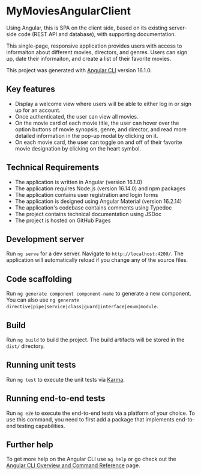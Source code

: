 # MyMoviesAngularClient

Using Angular, this is SPA on the client side, based on its existing server-side code (REST API and database), with supporting documentation.

This single-page, responsive application provides users with access to informaiton about different movies, directors, and genres.  Users can sign up, date their informaiton, and create a list of their favorite movies.

This project was generated with [Angular CLI](https://github.com/angular/angular-cli) version 16.1.0.

## Key features
- Display a welcome view where users will be able to either log in or sign up for an account.
- Once authenticated, the user can view all movies.
- On the movie card of each movie title, the user can hover over the option buttons of movie synopsis, genre, and director, and read more detailed information in the pop-up modal by clicking on it.
- On each movie card, the user can toggle on and off of their favorite movie designation by clicking on the heart symbol.

## Technical Requirements
- The application is written in Angular (version 16.1.0)
- The application requires Node.js (version 16.14.0) and npm packages
- The application contains user registration and login forms
- The application is designed using Angular Material (version 16.2.14)
- The application's codebase contains comments using Typedoc
- The project contains technical documentation using JSDoc
- The project is hosted on GitHub Pages


## Development server

Run `ng serve` for a dev server. Navigate to `http://localhost:4200/`. The application will automatically reload if you change any of the source files.

## Code scaffolding

Run `ng generate component component-name` to generate a new component. You can also use `ng generate directive|pipe|service|class|guard|interface|enum|module`.

## Build

Run `ng build` to build the project. The build artifacts will be stored in the `dist/` directory.

## Running unit tests

Run `ng test` to execute the unit tests via [Karma](https://karma-runner.github.io).

## Running end-to-end tests

Run `ng e2e` to execute the end-to-end tests via a platform of your choice. To use this command, you need to first add a package that implements end-to-end testing capabilities.

## Further help

To get more help on the Angular CLI use `ng help` or go check out the [Angular CLI Overview and Command Reference](https://angular.io/cli) page.
